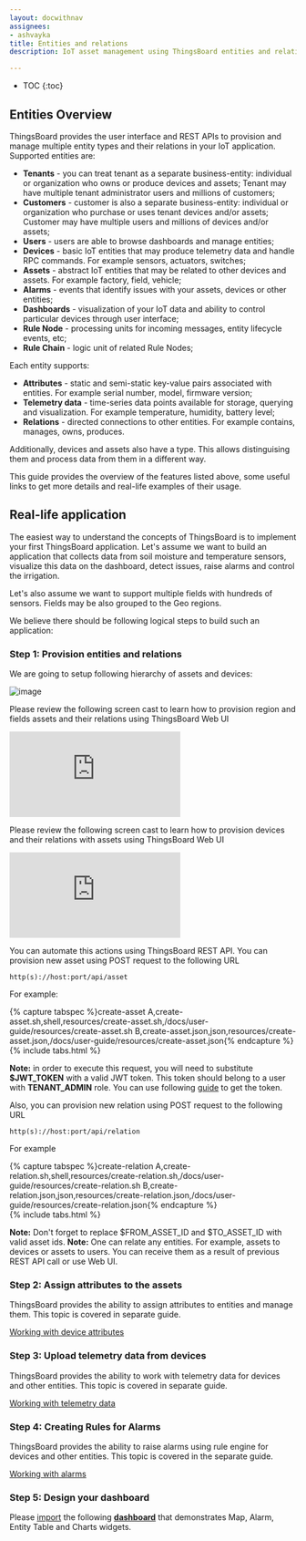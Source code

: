 ```yaml
---
layout: docwithnav
assignees:
- ashvayka
title: Entities and relations
description: IoT asset management using ThingsBoard entities and relations feature

---
```


* TOC
{:toc}

## Entities Overview

ThingsBoard provides the user interface and REST APIs to provision and manage multiple entity types and their relations in your IoT application.
Supported entities are:
 
 - **Tenants** - you can treat tenant as a separate business-entity: individual or organization who owns or produce devices and assets;
 Tenant may have multiple tenant administrator users and millions of customers;
 - **Customers** - customer is also a separate business-entity: individual or organization who purchase or uses tenant devices and/or assets;
 Customer may have multiple users and millions of devices and/or assets;
 - **Users** - users are able to browse dashboards and manage entities;
 - **Devices** - basic IoT entities that may produce telemetry data and handle RPC commands. For example sensors, actuators, switches;
 - **Assets** - abstract IoT entities that may be related to other devices and assets. For example factory, field, vehicle;      
 - **Alarms** - events that identify issues with your assets, devices or other entities;
 - **Dashboards** - visualization of your IoT data and ability to control particular devices through user interface; 
 - **Rule Node** - processing units for incoming messages, entity lifecycle events, etc;
 - **Rule Chain** - logic unit of related Rule Nodes;


Each entity supports:

 - **Attributes** - static and semi-static key-value pairs associated with entities. For example serial number, model, firmware version;
 - **Telemetry data** - time-series data points available for storage, querying and visualization. For example temperature, humidity, battery level;
 - **Relations** - directed connections to other entities. For example contains, manages, owns, produces.
 
Additionally, devices and assets also have a type. This allows distinguising them and process data from them in a different way.
   
This guide provides the overview of the features listed above, some useful links to get more details and real-life examples of their usage.  

## Real-life application

The easiest way to understand the concepts of ThingsBoard is to implement your first ThingsBoard application. 
Let's assume we want to build an application that collects data from soil moisture and temperature sensors, 
visualize this data on the dashboard, detect issues, raise alarms and control the irrigation.

Let's also assume we want to support multiple fields with hundreds of sensors. Fields may be also grouped to the Geo regions.
 
We believe there should be following logical steps to build such an application:

### Step 1: Provision entities and relations

We are going to setup following hierarchy of assets and devices:


 ![image](/images/user-guide/entities-and-relations.svg)
 
 
Please review the following screen cast to learn how to provision region and fields assets and their relations using ThingsBoard Web UI

  
<div id="video">
    <div id="video_wrapper">
        <iframe src="https://www.youtube.com/embed/C-JoOfTBeT0" frameborder="0" allowfullscreen></iframe>
    </div>
</div>

Please review the following screen cast to learn how to provision devices and their relations with assets using ThingsBoard Web UI


<div id="video">
    <div id="video_wrapper">
        <iframe src="https://www.youtube.com/embed/BUFinxvzIo4" frameborder="0" allowfullscreen></iframe>
    </div>
</div>

You can automate this actions using ThingsBoard REST API. You can provision new asset using POST request to the following URL

```shell 
http(s)://host:port/api/asset
```

For example:

{% capture tabspec %}create-asset
A,create-asset.sh,shell,resources/create-asset.sh,/docs/user-guide/resources/create-asset.sh
B,create-asset.json,json,resources/create-asset.json,/docs/user-guide/resources/create-asset.json{% endcapture %}  
{% include tabs.html %}

**Note:** in order to execute this request, you will need to substitute **$JWT_TOKEN** with a valid JWT token.
This token should belong to a user with **TENANT_ADMIN** role. You can use following [guide](/docs/reference/rest-api/#rest-api-auth) to get the token.

Also, you can provision new relation using POST request to the following URL

```shell 
http(s)://host:port/api/relation
```

For example

{% capture tabspec %}create-relation
A,create-relation.sh,shell,resources/create-relation.sh,/docs/user-guide/resources/create-relation.sh
B,create-relation.json,json,resources/create-relation.json,/docs/user-guide/resources/create-relation.json{% endcapture %}  
{% include tabs.html %}

**Note:** Don't forget to replace $FROM_ASSET_ID and $TO_ASSET_ID with valid asset ids. 
**Note:** One can relate any entities. For example, assets to devices or assets to users.
You can receive them as a result of previous REST API call or use Web UI.


### Step 2: Assign attributes to the assets

ThingsBoard provides the ability to assign attributes to entities and manage them.
This topic is covered in separate guide.    
<p><a href="/docs/user-guide/attributes" class="button">Working with device attributes</a></p>


### Step 3: Upload telemetry data from devices

ThingsBoard provides the ability to work with telemetry data for devices and other entities.
This topic is covered in separate guide.    
<p><a href="/docs/user-guide/telemetry" class="button">Working with telemetry data</a></p>

### Step 4: Creating Rules for Alarms

ThingsBoard provides the ability to raise alarms using rule engine for devices and other entities.
This topic is covered in the separate guide.    
<p><a href="/docs/user-guide/alarms" class="button">Working with alarms</a></p>

### Step 5: Design your dashboard

Please [import](/docs/user-guide/ui/dashboards/#dashboard-import) the following [**dashboard**](/docs/user-guide/resources/region_fields_dashboard.json) that demonstrates Map, Alarm, Entity Table and Charts widgets.


 


 
    
